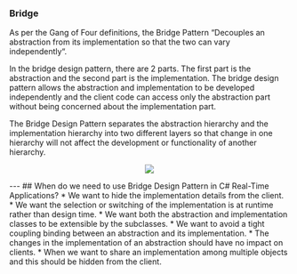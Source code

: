 ﻿### Bridge 
As per the Gang of Four definitions, the Bridge Pattern “Decouples an abstraction from its implementation so that the two can vary independently“.

In the bridge design pattern, there are 2 parts. The first part is the abstraction and the second part is the implementation. The bridge design pattern allows the abstraction and implementation to be developed independently and the client code can access only the abstraction part without being concerned about the implementation part.

The Bridge Design Pattern separates the abstraction hierarchy and the implementation hierarchy into two different layers so that change in one hierarchy will not affect the development or functionality of another hierarchy.

<p align="center">
  <img src="https://dotnettutorials.net/wp-content/uploads/2019/10/word-image-7-768x396.png" />
</p>
---
## When do we need to use Bridge Design Pattern in C# Real-Time Applications?
* We want to hide the implementation details from the client.
* We want the selection or switching of the implementation is at runtime rather than design time.
* We want both the abstraction and implementation classes to be extensible by the subclasses.
* We want to avoid a tight coupling binding between an abstraction and its implementation. 
* The changes in the implementation of an abstraction should have no impact on clients.
* When we want to share an implementation among multiple objects and this should be hidden from the client.